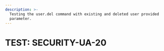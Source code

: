 ```yaml
---
description: >-
  Testing the user.del command with existing and deleted user provided as -u
  parameter.
---
```


# TEST: SECURITY-UA-20

